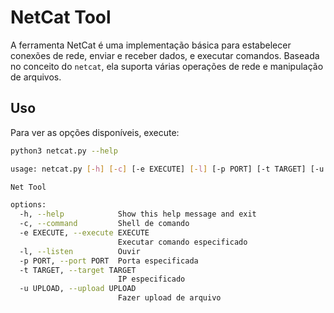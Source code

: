 # NetCat Tool

A ferramenta NetCat é uma implementação básica para estabelecer conexões de rede, enviar e receber dados, e executar comandos. Baseada no conceito do `netcat`, ela suporta várias operações de rede e manipulação de arquivos.

## Uso

Para ver as opções disponíveis, execute:

```bash
python3 netcat.py --help

usage: netcat.py [-h] [-c] [-e EXECUTE] [-l] [-p PORT] [-t TARGET] [-u UPLOAD]

Net Tool

options:
  -h, --help            Show this help message and exit
  -c, --command         Shell de comando
  -e EXECUTE, --execute EXECUTE
                        Executar comando especificado
  -l, --listen          Ouvir
  -p PORT, --port PORT  Porta especificada
  -t TARGET, --target TARGET
                        IP especificado
  -u UPLOAD, --upload UPLOAD
                        Fazer upload de arquivo

